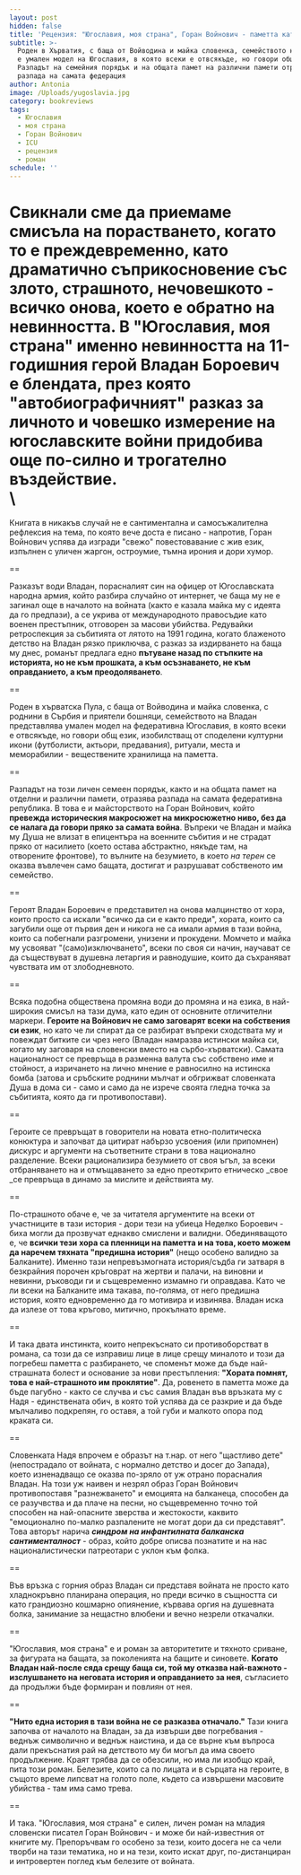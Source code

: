 ```yaml
---
layout: post
hidden: false
title: 'Рецензия: "Югославия, моя страна", Горан Войнович - паметта като проклятие'
subtitle: >-
  Роден в Хърватия, с баща от Войводина и майка словенка, семейството на Владан
  е умален модел на Югославия, в която всеки е отвсякъде, но говори общ език.
  Разпадът на семейния порядък и на общата памет на различни памети отразява
  разпада на самата федерация
author: Antonia
image: /Uploads/yugoslavia.jpg
category: bookreviews
tags:
  - Югославия
  - моя страна
  - Горан Войнович
  - ICU
  - рецензия
  - роман
schedule: ''
---
```

Свикнали сме да приемаме смисъла на порастването, когато то е преждевременно, като драматично съприкосновение със злото, страшното, нечовешкото - всичко онова, което е обратно на невинността. В "Югославия, моя страна" именно невинността на 11-годишния герой Владан Бороевич е блендата, през която "автобиографичният" разказ за личното и човешко измерение на югославските войни придобива още по-силно и трогателно въздействие. \
\
==

Книгата в никакъв случай не е сантиментална и самосъжалителна рефлексия на тема, по която вече доста е писано - напротив, Горан Войнович успява да изгради "свежо" повестовавание с жив език, изпълнен с уличен жаргон, остроумие, тъмна ирония и дори хумор.

\==

Разказът води Владан, порасналият син на офицер от Югославската народна армия, който разбира случайно от интернет, че баща му не е загинал още в началото на войната (както е казала майка му с идеята да го предпази), а се укрива от международното правосъдие като военен престъпник, отговорен за масови убийства. Редувайки ретроспекция за събитията от лятото на 1991 година, когато блаженото детство на Владан рязко приключва, с разказ за издирването на баща му днес, романът предлага едно **пътуване назад по стъпките на историята, но не към прошката, а към осъзнаването, не към оправданието, а към преодоляването**.

\==

Роден в хърватска Пула, с баща от Войводина и майка словенка, с роднини в Сърбия и приятели бошняци, семейството на Владан представлява умален модел на федеративна Югославия, в която всеки е отвсякъде, но говори общ език, изобилстващ от споделени културни икони (футболисти, актьори, предавания), ритуали, места и меморабилии - веществените хранилища на паметта. 

\==

Разпадът на този личен семеен порядък, както и на общата памет на отделни и различни памети, отразява разпада на самата федеративна република. В това е и майсторството на Горан Войнович, който **превежда историческия макросюжет на микросюжетно ниво, без да се налага да говори пряко за самата война**. Въпреки че Владан и майка му Душа не влизат в епицентъра на военните събития и не страдат пряко от насилието (което остава абстрактно, някъде там, на отворените фронтове), то вълните на безумието, в което _на терен_ се оказва въвлечен само бащата, достигат и разрушават собственото им семейство.

\==

Героят Владан Бороевич е представител на онова малцинство от хора, които просто са искали "всичко да си е както преди", хората, които са загубили още от първия ден и никога не са имали армия в тази война, които са побегнали разгромени, унизени и прокудени. Момчето и майка му усвояват "(само)изключването", всеки по своя си начин, научават се да съществуват в душевна летаргия и равнодушие, които да съхраняват чувствата им от злободневното.

\==

Всяка подобна обществена промяна води до промяна и на езика, в най-широкия смисъл на тази дума, като един от основните отличителни маркери. **Героите на Войнович не само заговарят всеки на собствения си език**, но като че ли спират да се разбират въпреки сходствата му и повеждат битките си чрез него (Владан намразва истински майка си, когато му заговаря на словенски вместо на сърбо-хърватски). Самата националност се превръща в разменна валута със собствено име и стойност, а изричането на лично мнение е равносилно на истинска бомба (затова и сръбските роднини мълчат и обгрижват словенката Душа в дома си - само и само да не изрече своята гледна точка за събитията, която да ги противопостави).

\==

Героите се превръщат в говорители на новата етно-политическа конюктура и започват да цитират набързо усвоения (или припомнен) дискурс и аргументи на съответните страни в това национално разделение. Всеки рационализира безумието от своя ъгъл, за всеки отбраняването на и отмъщаването за едно преоткрито етническо _свое _се превръща в динамо за мислите и действията му. 

\==

По-страшното обаче е, че за читателя аргументите на всеки от участниците в тази история - дори тези на убиеца Неделко Бороевич - биха могли да прозвучат еднакво смислени и валидни. Обединяващото е, че **всички тези хора са пленници на паметта и на това, което можем да наречем тяхната "предишна история"** (нещо особено валидно за Балканите). Именно тази непревъзмогната история/съдба ги затваря в безкрайния порочен кръговрат на жертви и палачи, на виновни и невинни, ръководи ги и същевременно измамно ги оправдава. Като че ли всеки на Балканите има такава, по-голяма, от него предишна история, която едновременно да го мотивира и извинява. Владан иска да излезе от това кръгово, митично, прокълнато време.

\==

И така двата инстинкта, които непрекъснато си противоборстват в романа, са този да се изправиш лице в лице срещу миналото и този да погребеш паметта с разбирането, че споменът може да бъде най-страшната болест и основание за нови престъпления: **"Хората помнят, това е най-страшното им проклятие"**. Да, ровенето в паметта може да бъде пагубно - както се случва и със самия Владан във връзката му с Надя - единствената обич, в която той успява да се разкрие и да бъде мълчаливо подкрепян, го оставя, а той губи и малкото опора под краката си.

\==

Словенката Надя впрочем е образът на т.нар. от него "щастливо дете" (непострадало от войната, с нормално детство и досег до Запада), което изненадващо се оказва по-зряло от уж отрано порасналия Владан. На този уж наивен и незрял образ Горан Войнович противопоставя "разнежването" и емоцията на балканеца, способен да се разучвства и да плаче на песни, но същевременно точно той способен на най-опасните зверства и жестокости, каквито "емоционално по-малко разпалените не могат дори да си представят". Това авторът нарича **_синдром на инфантилната балканска сантименталност_** - образ, който добре описва познатите и на нас националистически патреотари с уклон към фолка.

\==

Във връзка с горния образ Владан си представя войната не просто като хладнокръвно планирана операция, но преди всичко в същността си като грандиозно кошмарно опиянение, кървава оргия на душевната болка, занимание за нещастно влюбени и вечно незрели откачалки.

\==

"Югославия, моя страна" е и роман за авторитетите и тяхното сриване, за фигурата на бащата, за поколенията на бащите и синовете. **Когато Владан най-после сяда срещу баща си, той му отказва най-важното - изслушването на неговата история и оправданието за нея**, съгласието да продължи бъде формиран и повлиян от нея. 

\==

**"Нито една история в тази война не се разказва отначало."** Тази книга започва от началото на Владан, за да извърши две погребвания - веднъж символично и веднъж наистина, и да се върне към въпроса дали прекъснатия рай на детството му би могъл да има своето продължение. Краят трябва да се обезсили, но има ли изобщо край, пита този роман. Белезите, които са по лицата и в сърцата на героите, в същото време липсват на голото поле, където са извършени масовите убийства - там има само трева.

\==

И така. "Югославия, моя страна" е силен, личен роман на младия словенски писател Горан Войнович - и може би най-известния от книгите му. Препоръчвам го особено за тези, които досега не са чели творби на тази тематика, но и на тези, които искат друг, по-дистанциран и интровертен поглед към белезите от войната.
